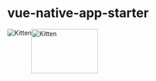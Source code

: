 # vue-native-app-starter

<img src="https://gyazo.com/eb5c5741b6a9a16c692170a41a49c858.png" style="float:left" alt="Kitten"
	title="A cute kitten"  />


<img src="https://gyazo.com/eb5c5741b6a9a16c692170a41a49c858.png" style="float:left" alt="Kitten"
	title="A cute kitten" width="150" height="100" />
